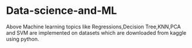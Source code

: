 # Data-science-and-ML
Above Machine learning topics like Regressions,Decision Tree,KNN,PCA and SVM are implemented on datasets which are downloaded from kaggle using python.
